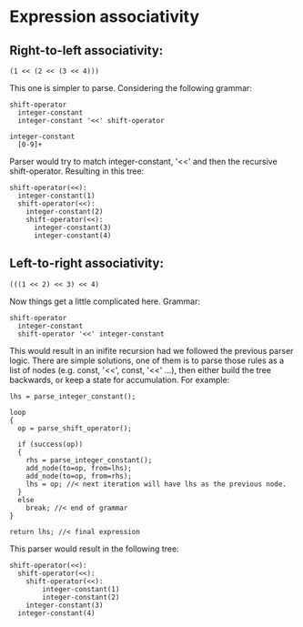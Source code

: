 # Expression associativity

## Right-to-left associativity:

    (1 << (2 << (3 << 4)))

This one is simpler to parse. Considering the following grammar:

    shift-operator
      integer-constant
      integer-constant '<<' shift-operator

    integer-constant
      [0-9]+

Parser would try to match integer-constant, '<<' and then
the recursive shift-operator. Resulting in this tree:

    shift-operator(<<):
      integer-constant(1)
      shift-operator(<<):
        integer-constant(2)
        shift-operator(<<):
          integer-constant(3)
          integer-constant(4)

## Left-to-right associativity:

    (((1 << 2) << 3) << 4)

Now things get a little complicated here. Grammar:

    shift-operator
      integer-constant
      shift-operator '<<' integer-constant

This would result in an inifite recursion had we followed the previous
parser logic. There are simple solutions, one of them is to parse
those rules as a list of nodes (e.g. const, '<<', const, '<<' ...),
then either build the tree backwards, or keep a state for accumulation.
For example:

    lhs = parse_integer_constant();

    loop
    {
      op = parse_shift_operator();

      if (success(op))
      {
        rhs = parse_integer_constant();
        add_node(to=op, from=lhs);
        add_node(to=op, from=rhs);
        lhs = op; //< next iteration will have lhs as the previous node.
      }
      else
        break; //< end of grammar
    }

    return lhs; //< final expression

This parser would result in the following tree:

    shift-operator(<<):
      shift-operator(<<):
        shift-operator(<<):
            integer-constant(1)
            integer-constant(2)
        integer-constant(3)
      integer-constant(4)

